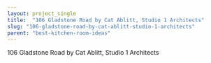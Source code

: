 ```yaml
---
layout: project_single
title:  "106 Gladstone Road by Cat Ablitt, Studio 1 Architects"
slug: "106-gladstone-road-by-cat-ablitt-studio-1-architects"
parent: "best-kitchen-room-ideas"
---
```

106 Gladstone Road by Cat Ablitt, Studio 1 Architects